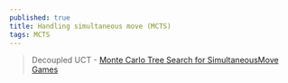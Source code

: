```yaml
---
published: true
title: Handling simultaneous move (MCTS)
tags: MCTS
---
```

> Decoupled UCT - [Monte Carlo Tree Search for SimultaneousMove Games](https://dke.maastrichtuniversity.nl/m.winands/documents/sm-tron-bnaic2013.pdf)
